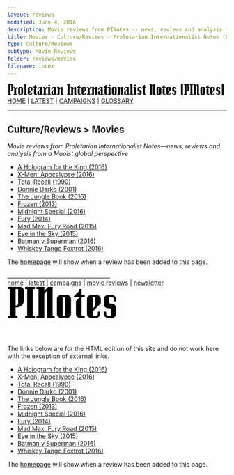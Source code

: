 ```yaml
---
layout: reviews
modified: June 4, 2016
description: Movie reviews from PINotes -- news, reviews and analysis from a Maoist global perspective
title: Movies - Culture/Reviews - Proletarian Internationalist Notes (PINotes)
type: Culture/Reviews
subtype: Movie Reviews
folder: reviews/movies
filename: index
---
```

<div class="hide"><p id="banner-md"><a href="../../index.md"><img src="../../_layouts/images/banner_small_600.png" alt="Proletarian Internationalist Notes (PINotes)" /></a><br /><a href="../../index.md">HOME</a> | <a href="../../pages/latest.md">LATEST</a> | <a href="../../pages/agitation/index.md">CAMPAIGNS</a> | <a href="../../pages/glossary/index.md">GLOSSARY</a></p><hr /><h2>Culture/Reviews &gt; Movies</h2></div><p><i>Movie reviews from Proletarian Internationalist Notes&mdash;news, reviews and analysis from a Maoist global perspective</i></p><div class="hide">

<ul id="list1">
<li><a href="../../_posts/2016-06-04-movie-A-Hologram-for-the-King.md">A Hologram for the King (2016)</a></li>
<li><a href="../../_posts/2016-06-03-movie-X-Men-Apocalypse.md">X-Men: Apocalypse (2016)</a></li>
<li><a href="../../_posts/2016-05-27-movie-Total-Recall.md">Total Recall (1990)</a></li>
<li><a href="../../_posts/2016-05-24-movie-Donnie-Darko.md">Donnie Darko (2001)</a></li>
<li><a href="../../_posts/2016-05-19-movie-The-Jungle-Book.md">The Jungle Book (2016)</a></li>
<li><a href="../../_posts/2016-05-17-movie-Frozen.md">Frozen (2013)</a></li>
<li><a href="../../_posts/2016-05-04-movie-Midnight-Special.md">Midnight Special (2016)</a></li>
<li><a href="../../_posts/2016-04-30-movie-Fury.md">Fury (2014)</a></li>
<li><a href="../../_posts/2016-04-21-movie-Mad-Max-Fury-Road.md">Mad Max: Fury Road (2015)</a></li>
<li><a href="../../_posts/2016-04-15-movie-Eye-in-the-Sky.md">Eye in the Sky (2015)</a></li>
<li><a href="../../_posts/2016-03-30-movie-Batman-v-Superman.md">Batman v Superman (2016)</a></li>
<li><a href="../../_posts/2016-03-15-movie-Whiskey-Tango-Foxtrot.md">Whiskey Tango Foxtrot (2016)</a></li>
</ul>

<p><!--This page is empty at the moment. Please check the <a href="../../index.md">homepage</a> later. -->The <a href="../../index.md">homepage</a> will show when a review has been added to this page.</p>

<p>_____________________________________<br /><a href="../../index.md">home</a> | <a href="../../pages/latest.md">latest</a> | <a href="../../pages/agitation/index.md">campaigns</a> | <a href="../../reviews/movies/index.md">movie reviews</a> | <a href="../../pages/newsletter/index.md">newsletter</a><br /><a href="../../index.md"><img src="../../_layouts/images/logo_250.png" alt="PINotes" /></a></p><pre>






































































































































































































</pre><p>The links below are for the HTML edition of this site and do not work here with the exception of external links.</p></div>

<ul id="list2">
<li><a href="../../article/movie-A-Hologram-for-the-King">A Hologram for the King (2016)</a></li>
<li><a href="../../article/movie-X-Men-Apocalypse">X-Men: Apocalypse (2016)</a></li>
<li><a href="../../article/movie-Total-Recall">Total Recall (1990)</a></li>
<li><a href="../../article/movie-Donnie-Darko">Donnie Darko (2001)</a></li>
<li><a href="../../article/movie-The-Jungle-Book">The Jungle Book (2016)</a></li>
<li><a href="../../article/movie-Frozen">Frozen (2013)</a></li>
<li><a href="../../article/movie-Midnight-Special">Midnight Special (2016)</a></li>
<li><a href="../../article/movie-Fury">Fury (2014)</a></li>
<li><a href="../../article/movie-Mad-Max-Fury-Road">Mad Max: Fury Road (2015)</a></li>
<li><a href="../../article/movie-Eye-in-the-Sky">Eye in the Sky (2015)</a></li>
<li><a href="../../article/movie-Batman-v-Superman">Batman v Superman (2016)</a></li>
<li><a href="../../article/movie-Whiskey-Tango-Foxtrot">Whiskey Tango Foxtrot (2016)</a></li>
</ul>

<p><!--This page is empty at the moment. Please check the <a href="../../index.html">homepage</a> later. -->The <a href="../../index.html">homepage</a> will show when a review has been added to this page.</p>
